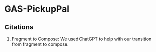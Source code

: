 # GAS-PickupPal
## Citations
1. Fragment to Compose: We used ChatGPT to help with our transition from fragment to compose.
